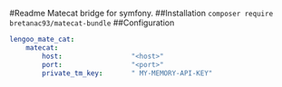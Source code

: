 #Readme
Matecat bridge for symfony.
##Installation
`composer require bretanac93/matecat-bundle`
##Configuration

```yaml
lengoo_mate_cat:
    matecat:
        host:                 "<host>"
        port:                 "<port>"
        private_tm_key:       " MY-MEMORY-API-KEY" 
```
